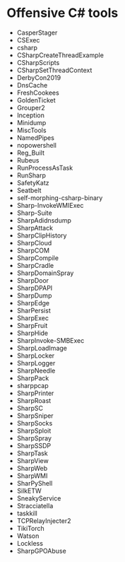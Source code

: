 # Offensive C# tools

* CasperStager
* CSExec
* csharp
* CSharpCreateThreadExample
* CSharpScripts
* CSharpSetThreadContext
* DerbyCon2019
* DnsCache
* FreshCookees
* GoldenTicket
* Grouper2
* Inception
* Minidump
* MiscTools
* NamedPipes
* nopowershell
* Reg_Built
* Rubeus
* RunProcessAsTask
* RunSharp
* SafetyKatz
* Seatbelt
* self-morphing-csharp-binary
* Sharp-InvokeWMIExec
* Sharp-Suite
* SharpAdidnsdump
* SharpAttack
* SharpClipHistory
* SharpCloud
* SharpCOM
* SharpCompile
* SharpCradle
* SharpDomainSpray
* SharpDoor
* SharpDPAPI
* SharpDump
* SharpEdge
* SharPersist
* SharpExec
* SharpFruit
* SharpHide
* SharpInvoke-SMBExec
* SharpLoadImage
* SharpLocker
* SharpLogger
* SharpNeedle
* SharpPack
* sharppcap
* SharpPrinter
* SharpRoast
* SharpSC
* SharpSniper
* SharpSocks
* SharpSploit
* SharpSpray
* SharpSSDP
* SharpTask
* SharpView
* SharpWeb
* SharpWMI
* SharPyShell
* SilkETW
* SneakyService
* Stracciatella
* taskkill
* TCPRelayInjecter2
* TikiTorch
* Watson
* Lockless
* SharpGPOAbuse
